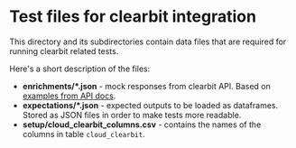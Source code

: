 # Test files for clearbit integration

This directory and its subdirectories contain data files that are required for running clearbit related tests. 

Here's a short description of the files:

- **enrichments/*.json** - mock responses from clearbit API. Based on [examples from API docs](https://dashboard.clearbit.com/docs#enrichment-api).
- **expectations/*.json** - expected outputs to be loaded as dataframes. Stored as JSON files in order to make tests more readable. 
- **setup/cloud_clearbit_columns.csv** - contains the names of the columns in table `cloud_clearbit`.